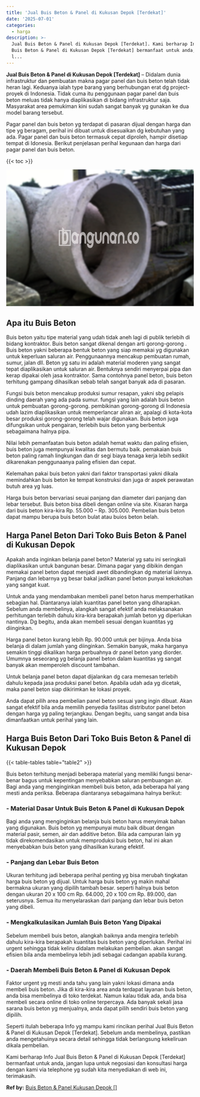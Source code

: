 ```yaml
---
title: 'Jual Buis Beton & Panel di Kukusan Depok [Terdekat]'
date: '2025-07-01'
categories:
  - harga
description: >-
  Jual Buis Beton & Panel di Kukusan Depok [Terdekat]. Kami berharap Info Jual
  Buis Beton & Panel di Kukusan Depok [Terdekat] bermanfaat untuk anda, jangan
  l...
---
```


**Jual Buis Beton & Panel di Kukusan Depok \[Terdekat\]** – Didalam dunia infrastruktur dan pembuatan makna pagar panel dan buis beton telah tidak heran lagi. Keduanya ialah type barang yang berhubungan erat dg project-proyek di Indonesia. Tidak cuma itu penggunaan pagar panel dan buis beton meluas tidak hanya diaplikasikan di bidang infrastruktur saja. Masyarakat area pemukiman kini sudah sangat banyak yg gunakan ke dua model barang tersebut.

Pagar panel dan buis beton yg terdapat di pasaran dijual dengan harga dan tipe yg beragam, perihal ini dibuat untuk disesuaikan dg kebutuhan yang ada. Pagar panel dan buis beton termasuk cepat diproleh, hampir disetiap tempat di Idonesia. Berikut penjelasan perihal kegunaan dan harga dari pagar panel dan buis beton.

{{< toc >}}

![Jual Buis Beton & Panel di Kukusan Depok [Terdekat]](/images/jual-panel-buis-beton-murah-05.png)

## Apa itu Buis Beton

Buis beton yaitu tipe material yang udah tidak aneh lagi di publik terlebih di bidang kontraktor. Buis beton sangat dikenal dengan arti gorong-gorong . Buis beton yakni beberapa bentuk beton yang siap memakai yg digunakan untuk keperluan saluran air. Penggunaannya mencakup pembuatan rumah, sumur, jalan dll. Beton yg satu ini adalah material moderen yang sangat tepat diaplikasikan untuk saluran air. Bentuknya sendiri menyerpai pipa dan kerap dipakai oleh jasa kontraktor. Sama contohnya panel beton, buis beton terhitung gampang dihasilkan sebab telah sangat banyak ada di pasaran.

Fungsi buis beton mencakup produksi sumur resapan, yakni sbg pelapis dinding daerah yang ada pada sumur. fungsi yang lain adalah buis beton untuk pembuatan gorong-gorong. pembikinan gorong-gorong di Indonesia udah lazim diaplikasikan untuk memperlancar aliran air, apalagi di kota-kota besar produksi gorong-gorong telah wajar digunakan. Buis beton juga difungsikan untuk pengairan, terlebih buis beton yang berbentuk sebagaimana halnya pipa.

Nilai lebih pemanfaatan buis beton adalah hemat waktu dan paling efisien, buis beton juga mempunyai kwalitas dan bermutu baik. pemakaian buis beton paling ramah lingkungan dan dr segi biaya tenaga kerja lebih sedikit dikarenakan penggunaanya paling efisien dan cepat.

Kelemahan pakai buis beton yakni dari faktor transportasi yakni dikala memindahkan buis beton ke tempat konstruksi dan juga dr aspek perawatan butuh area yg luas.

Harga buis beton bervariasi seuai panjang dan diameter dari panjang dan lebar tersebut. Buis beton bisa dibeli dengan online via site. Kisaran harga dari buis beton kira-kira Rp. 55.000 – Rp. 305.000. Pembelian buis beton dapat mampu berupa buis beton bulat atau buios beton belah.

## Harga Panel Beton Dari Toko Buis Beton & Panel di Kukusan Depok

Apakah anda inginkan belanja panel beton? Material yg satu ini seringkali diaplikasikan untuk bangunan besar. Dimana pagar yang dibikin dengan memakai panel beton dapat menjadi awet dibandingkan dg material lainnya. Panjang dan lebarnya yg besar bakal jadikan panel beton punyai kekokohan yang sangat kuat.

Untuk anda yang mendambakan membeli panel beton harus memperhatikan sebagian hal. Diantaranya ialah kuantitas panel beton yang diharapkan. Sebelum anda membelinya, alangkah sangat efektif anda melaksanakan perhitungan terlebih dahulu kira-kira berapakah jumlah beton yg diperlukan nantinya. Dg begitu, anda akan membeli sesuai dengan kuantitas yg diinginkan.

Harga panel beton kurang lebih Rp. 90.000 untuk per bijinya. Anda bisa belanja di dalam jumlah yang diinginkan. Semakin banyak, maka harganya semakin tinggi dikalikan harga perbuahnya dr panel beton yang diorder. Umumnya seseorang yg belanja panel beton dalam kuantitas yg sangat banyak akan memperoleh discount tambahan.

Untuk belanja panel beton dapat dijalankan dg cara memesan terlebih dahulu kepada jasa produksi panel beton. Apabila udah ada yg dicetak, maka panel beton siap dikirimkan ke lokasi proyek.

Anda dapat pilih area pembelian panel beton sesuai yang ingin dibuat. Akan sangat efektif bila anda memilih penyedia fasilitas distributor panel beton dengan harga yg paling terjangkau. Dengan begitu, uang sangat anda bisa dimanfaatkan untuk perihal yang lain.

## Harga Buis Beton Dari Toko Buis Beton & Panel di Kukusan Depok

{{< table-tables table="table2" >}}

Buis beton terhitung menjadi beberapa material yang memiliki fungsi benar-benar bagus untuk kepentingan menyebabkan saluran pembuangan air. Bagi anda yang menginginkan membeli buis beton, ada beberapa hal yang mesti anda periksa. Beberapa diantaranya sebagaimana halnya berikut:

### \- Material Dasar Untuk Buis Beton & Panel di Kukusan Depok

Bagi anda yang menginginkan belanja buis beton harus menyimak bahan yang digunakan. Buis beton yg mempunyai mutu baik dibuat dengan material pasir, semen, air dan additive beton. Bila ada campuran lain yg tidak direkomendasikan untuk memproduksi buis beton, hal ini akan menyebabkan buis beton yang dihasilkan kurang efektif.

### \- Panjang dan Lebar Buis Beton

Ukuran terhitung jadi beberapa perihal penting yg bisa merubah tingkatan harga buis beton yg dijual. Untuk harga buis beton yg makin mahal bermakna ukuran yang dipilih tambah besar. seperti halnya buis beton dengan ukuran 20 x 100 cm Rp. 64.000, 20 x 100 cm Rp. 89.000, dan seterusnya. Semua itu menyelaraskan dari panjang dan lebar buis beton yang dibeli.

### \- Mengkalkulasikan Jumlah Buis Beton Yang Dipakai

Sebelum membeli buis beton, alangkah baiknya anda mengira terlebih dahulu kira-kira berapakah kuantitas buis beton yang diperlukan. Perihal ini urgent sehingga tidak keliru didalam melakukan pembelian. akan sangat efisien bila anda membelinya lebih jadi sebagai cadangan apabila kurang.

### \- Daerah Membeli Buis Beton & Panel di Kukusan Depok

Faktor urgent yg mesti anda tahu yang lain yakni lokasi dimana anda membeli buis beton. Jika di kira-kira area anda terdapat layanan buis beton, anda bisa membelinya di toko terdekat. Namun kalau tidak ada, anda bisa membeli secara online di toko online terpercaya. Ada banyak sekali jasa sarana buis beton yg menjualnya, anda dapat pilih sendiri buis beton yang dipilih.

Seperti itulah beberapa Info yg mampu kami rincikan perihal Jual Buis Beton & Panel di Kukusan Depok \[Terdekat\]. Sebelum anda membelinya, pastikan anda mengetahuinya secara detail sehingga tidak berlangsung kekeliruan dikala pembelian.

Kami berharap Info Jual Buis Beton & Panel di Kukusan Depok \[Terdekat\] bermanfaat untuk anda, jangan lupa untuk negosiasi dan konsultasi harga dengan kami via telephone yg sudah kita menyediakan di web ini, terimakasih.

**Ref by:** [Buis Beton & Panel Kukusan Depok []](https://id.wikipedia.org/wiki/Buis)
